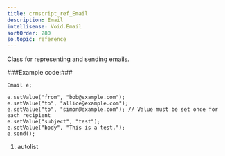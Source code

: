 ```yaml
---
title: crmscript_ref_Email
description: Email
intellisense: Void.Email
sortOrder: 280
so.topic: reference
---
```


Class for representing and sending emails.



###Example code:###


    Email e;
    
    e.setValue("from", "bob@example.com");
    e.setValue("to", "allice@example.com");
    e.setValue("to", "simon@example.com"); // Value must be set once for each recipient
    e.setValue("subject", "test");
    e.setValue("body", "This is a test.");
    e.send();




1. autolist

